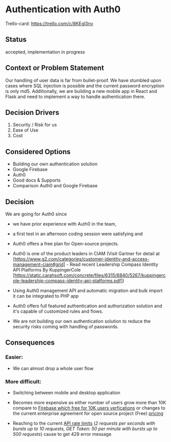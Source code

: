 # Authentication with Auth0

Trello-card: https://trello.com/c/8KEgl3nv

## Status

accepted, implementation in progress

## Context or Problem Statement

Our handling of user data is far from bullet-proof. We have stumbled upon cases where SQL injection is possible and the current password encryption is only md5. Additionally, we are building a new mobile app in React and Flask and need to implement a way to handle authentication there. 

## Decision Drivers 

1. Security / Risk for us
2. Ease of Use
3. Cost


## Considered Options

- Building our own authentication solution
- Google Firebase
- Auth0
- Good docs & Supports
- Comparison Auth0 and Google Firebase 

## Decision

We are going for Auth0 since 
- we have prior experience with Auth0 in the team, 
- a first test in an afternoon coding session were satisfying and
- Auth0 offers a free plan for Open-source projects.
- Auth0 is one of the product leaders in CIAM (Visit Gartner for detail at [https://www.g2.com/categories/customer-identity-and-access-management-ciam#grid] - Read recent Leadership Compass Identity API Platforms By KuppingerCole [https://static.carahsoft.com/concrete/files/6315/6840/5267/kuppingercole-leadership-compass-identity-api-platforms.pdf])
- Using Auth0 management API and automatic migration and bulk import it can be integrated to PHP app
- Auth0 offers full featured authentication and authorization solution and it's capable of customized rules and flows.

- We are not building our own authentication solution to reduce the security risks coming with handling of passwords.

## Consequences

### Easier:
- We can almost drop a whole user flow

### More difficult:

- Switching between mobile and desktop application

- Becomes more expensive as either number of users grow more than 10K compare to [Firebase which free for 10K users verfications](https://firebase.google.com/pricing#blaze-calculator) or changes to the current enterprise agreement for open source project (Free) [pricing](https://auth0.com/pricing)

- Reaching to the current [API rate limits](https://auth0.com/docs/support/policies/rate-limit-policy/management-api-endpoint-rate-limits) (*2 requests per seconds with bursts up to 10 requests, GET Token: 50 per minute with bursts up to 500 requests*) cause to get 429 error message